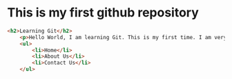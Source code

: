# This is my first github repository

```html
<h2>Learning Git</h2>
    <p>Hello World, I am learning Git. This is my first time. I am very excited about this. </p>
    <ul>
        <li>Home</li>
        <li>About Us</li>
        <li>Contact Us</li>
    </ul>
```